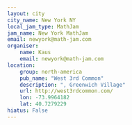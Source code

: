 ```yaml
---
layout: city
city_name: New York NY
local_jam_type: MathJam
jam_name: New York MathJam
email: newyork@math-jam.com
organiser:
    name: Kaus
    email: newyork@math-jam.com
location:
    group: north-america
    pub_name: "West 3rd Common"
    description: ", Greenwich Village"
    url: http://west3rdcommon.com/
    lon: -73.9964182
    lat: 40.7279229
hiatus: False
---
```

